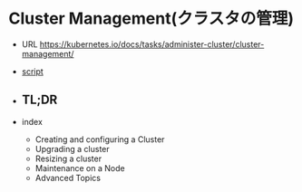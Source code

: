 # Cluster Management(クラスタの管理)
- URL
  https://kubernetes.io/docs/tasks/administer-cluster/cluster-management/
- [script](https://github.com/Sakura-KAGURA/k8s-io-task/blob/master/03-06_AdvertiseExtendedResourcesforaNode.sh)
- TL;DR
	- 
		
- index
	- Creating and configuring a Cluster
	- Upgrading a cluster
	- Resizing a cluster
	- Maintenance on a Node
	- Advanced Topics
